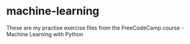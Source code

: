 # machine-learning

These are my practise exercise files from the FreeCodeCamp course - Machine Learning with Python
